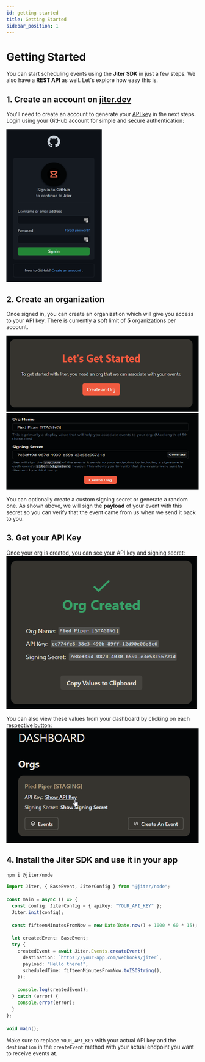 ```yaml
---
id: getting-started
title: Getting Started
sidebar_position: 1
---
```


# Getting Started

You can start scheduling events using the **Jiter SDK** in just a few steps. We also have a **REST API** as well. Let's explore how easy this is.

## 1. Create an account on **[jiter.dev](https://jiter.dev)**

You'll need to create an account to generate your [API key](#3-get-your-api-key) in the next steps. Login using your GitHub account for simple and secure authentication:

<img src="/img/jiter_github.png" alt="jiter github login" width="250" height="400"/>

## 2. Create an organization

Once signed in, you can create an organization which will give you access to your API key. There is currently a soft limit of **5** organizations per account.

<img src="/img/create_org_prompt.png" alt="jiter create org prompt" width="600" height="200"/>

<img src="/img/org_creation_example.png" alt="jiter org creation example" width="600" height="200"/>

You can optionally create a custom signing secret or generate a random one. As shown above, we will sign the **payload** of your event with this secret so you can verify that the event came from us when we send it back to you.

## 3. Get your API Key

Once your org is created, you can see your API key and signing secret:
<img src="/img/org_created_success.png" alt="jiter org creation success" width="500" height="400"/>

You can also view these values from your dashboard by clicking on each respective button:
<img src="/img/orgs_show_api_key.png" alt="jiter org show api key" width="600" height="300"/>

## 4. Install the Jiter SDK and use it in your app

```bash
npm i @jiter/node
```

```typescript
import Jiter, { BaseEvent, JiterConfig } from "@jiter/node";

const main = async () => {
  const config: JiterConfig = { apiKey: "YOUR_API_KEY" };
  Jiter.init(config);

  const fifteenMinutesFromNow = new Date(Date.now() + 1000 * 60 * 15);

  let createdEvent: BaseEvent;
  try {
    createdEvent = await Jiter.Events.createEvent({
      destination: `https://your-app.com/webhooks/jiter`,
      payload: "Hello there!",
      scheduledTime: fifteenMinutesFromNow.toISOString(),
    });

    console.log(createdEvent);
  } catch (error) {
    console.error(error);
  }
};

void main();
```

Make sure to replace `YOUR_API_KEY` with your actual API key and the `destination` in the `createEvent` method with your actual endpoint you want to receive events at.

